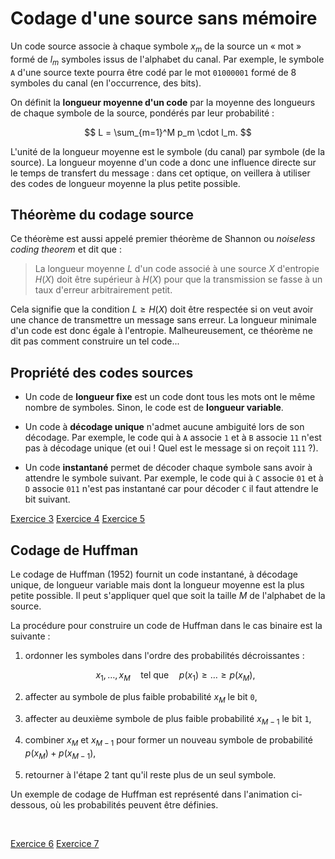 # Codage d'une source sans mémoire

Un code source associe à chaque symbole $x_m$ de la source un « mot » formé de $l_m$ symboles issus de l'alphabet du canal.
Par exemple, le symbole `A` d'une source texte pourra être codé par le mot `01000001` formé de 8 symboles du canal (en l'occurrence, des bits).

On définit la **longueur moyenne d'un code** par la moyenne des longueurs de chaque symbole de la source, pondérés par leur probabilité :

$$
L = \sum_{m=1}^M p_m \cdot l_m.
$$

L'unité de la longueur moyenne est le symbole (du canal) par symbole (de la source).
La longueur moyenne d'un code a donc une influence directe sur le temps de transfert du message :
dans cet optique, on veillera à utiliser des codes de longueur moyenne la plus petite possible.


## Théorème du codage source

<!-- Shannon 1948, théorèmes 3 et 4 + Proakis, théorème p. 91 et équation 3.3-51 -->

Ce théorème est aussi appelé premier théorème de Shannon ou _noiseless coding theorem_ et dit que :

> La longueur moyenne $L$ d'un code associé à une source $X$ d'entropie $H(X)$
  doit être supérieur à $H(X)$ pour que la transmission se fasse à un taux d'erreur arbitrairement petit.

Cela signifie que la condition $L \geq H(X)$ doit être respectée si on veut avoir une chance de transmettre un message sans erreur.
La longueur minimale d'un code est donc égale à l'entropie.
Malheureusement, ce théorème ne dit pas comment construire un tel code...


## Propriété des codes sources

* Un code de **longueur fixe** est un code dont tous les mots ont le même nombre de symboles.
  Sinon, le code est de **longueur variable**.

* Un code à **décodage unique** n'admet aucune ambiguité lors de son décodage.
  Par exemple, le code qui à `A` associe `1` et à `B` associe `11` n'est pas à décodage unique
  (et oui ! Quel est le message si on reçoit `111` ?).

* Un code **instantané** permet de décoder chaque symbole sans avoir à attendre le symbole suivant.
  Par exemple, le code qui à `C` associe `01` et à `D` associe `011` n'est pas instantané
  car pour décoder `C` il faut attendre le bit suivant.
  
<a class="btn btn-light" href="td.html#exercice-3" role="button">Exercice 3</a>
<a class="btn btn-light" href="td.html#exercice-4" role="button">Exercice 4</a>
<a class="btn btn-light" href="td.html#exercice-5" role="button">Exercice 5</a>


## Codage de Huffman

Le codage de Huffman (1952) fournit un code instantané, à décodage unique, de longueur variable mais dont la longueur moyenne est la plus petite possible.
Il peut s'appliquer quel que soit la taille $M$ de l'alphabet de la source.

La procédure pour construire un code de Huffman dans le cas binaire est la suivante :

1. ordonner les symboles dans l'ordre des probabilités décroissantes :

   $$
   x_1,\dots,x_M
   \quad\text{tel que}\quad
   p(x_1) \geq \dots \geq p(x_M),
   $$

2. affecter au symbole de plus faible probabilité $x_M$ le bit `0`,

3. affecter au deuxième symbole de plus faible probabilité $x_{M-1}$ le bit `1`,

4. combiner $x_M$ et $x_{M-1}$ pour former un nouveau symbole de probabilité $p(x_M)+p(x_{M-1})$,

5. retourner à l'étape 2 tant qu'il reste plus de un seul symbole.

Un exemple de codage de Huffman est représenté dans l'animation ci-dessous, où les probabilités peuvent être définies.

<br />

<script src="_static/js/huffman.js"></script>
<div id='huffman' class='spetsi'></div>

<a class="btn btn-light" href="td.html#exercice-6" role="button">Exercice 6</a>
<a class="btn btn-light" href="td.html#exercice-7" role="button">Exercice 7</a>

